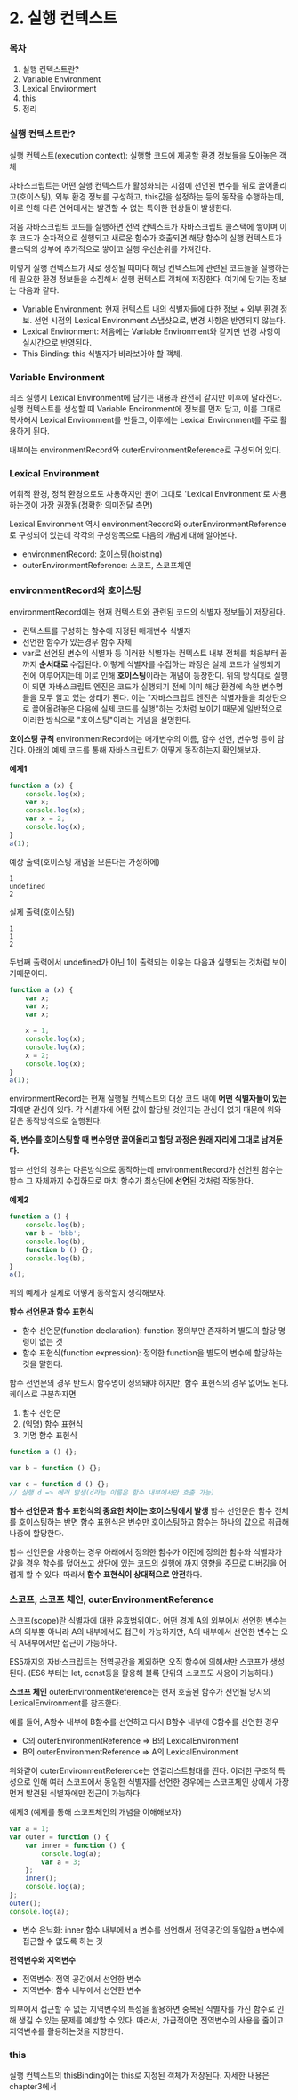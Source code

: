 # 2. 실행 컨텍스트

### 목차
1. 실행 컨텍스트란?
2. Variable Environment
3. Lexical Environment
4. this
5. 정리

### 실행 컨텍스트란?
실행 컨텍스트(execution context): 실행할 코드에 제공할 환경 정보들을 모아놓은 객체

자바스크립트는 어떤 실행 컨텍스트가 활성화되는 시점에 선언된 변수를 위로 끌어올리고(호이스팅), 외부 환경 정보를 구성하고,
this값을 설정하는 등의 동작을 수행하는데, 이로 인해 다른 언어데서는 발견할 수 없는 특이한 현상들이 발생한다.

처음 자바스크립트 코드를 실행하면 전역 컨텍스트가 자바스크립트 콜스택에 쌓이며 이후 코드가 순차적으로 실행되고
새로운 함수가 호출되면 해당 함수의 실행 컨텍스트가 콜스택의 상부에 추가적으로 쌓이고 실행 우선순위를 가져간다.

이렇게 실행 컨텍스트가 새로 생성될 때마다 해당 컨텍스트에 관련된 코드들을 실행하는 데 필요한 환경 정보들을 수집해서
실행 컨텍스트 객체에 저장한다. 여기에 담기는 정보는 다음과 같다.
- Variable Environment: 현재 컨텍스트 내의 식별자들에 대한 정보 + 외부 환경 정보. 선언 시점의 Lexical Environment
    스냅샷으로, 변경 사항은 반영되지 않는다.
- Lexical Environment: 처음에는 Variable Environment와 같지만 변경 사항이 실시간으로 반영된다.
- This Binding: this 식별자가 바라보아야 할 객체.

### Variable Environment
최초 실행시 Lexical Environment에 담기는 내용과 완전히 같지만 이후에 달라진다.
실행 컨텍스트를 생성할 때 Variable Encironment에 정보를 먼저 담고, 이를 그대로 복사해서 Lexical Environment를
만들고, 이후에는 Lexical Environment를 주로 활용하게 된다.

내부에는 environmentRecord와 outerEnvironmentReference로 구성되어 있다.

### Lexical Environment
어휘적 환경, 정적 환경으로도 사용하지만 원어 그대로 'Lexical Environment'로 사용하는것이 가장 권장됨(정확한 의미전달 측면)

Lexical Environment 역시 environmentRecord와 outerEnvironmentReference로 구성되어 있는데 각각의 구성항목으로
다음의 개념에 대해 알아본다.
- environmentRecord: 호이스팅(hoisting)
- outerEnvironmentReference: 스코프, 스코프체인

### environmentRecord와 호이스팅
environmentRecord에는 현재 컨텍스트와 관련된 코드의 식별자 정보들이 저장된다.
- 컨텍스트를 구성하는 함수에 지정된 매개변수 식별자
- 선언한 함수가 있는경우 함수 자체
- var로 선언된 변수의 식별자 등
이러한 식별자는 컨텍스트 내부 전체를 처음부터 끝까지 **순서대로** 수집된다.
이렇게 식별자를 수집하는 과정은 실제 코드가 실행되기 전에 이루어지는데 이로 인해 **호이스팅**이라는 개념이 등장한다.
위의 방식대로 실행이 되면 자바스크립트 엔진은 코드가 실행되기 전에 이미 해당 환경에 속한 변수명들을 모두 알고 있는 상태가 된다.
이는 "자바스크립트 엔진은 식별자들을 최상단으로 끌어올려놓은 다음에 실제 코드를 실행"하는 것처럼 보이기 때문에
일반적으로 이러한 방식으로 "호이스팅"이라는 개념을 설명한다.

**호이스팅 규칙**
environmentRecord에는 매개변수의 이름, 함수 선언, 변수명 등이 담긴다.
아래의 예제 코드를 통해 자바스크립트가 어떻게 동작하는지 확인해보자.

**예제1**
```javascript
function a (x) {
    console.log(x);
    var x;
    console.log(x);
    var x = 2;
    console.log(x);
}
a(1);
```

예상 출력(호이스팅 개념을 모른다는 가정하에)
```
1
undefined
2
```

실제 출력(호이스팅)
```
1
1
2
```

두번째 출력에서 undefined가 아닌 1이 출력되는 이유는 다음과 실행되는 것처럼 보이기때문이다.
```javascript
function a (x) {
    var x;
    var x;
    var x;

    x = 1;
    console.log(x);
    console.log(x);
    x = 2;
    console.log(x);
}
a(1);
```

environmentRecord는 현재 실행될 컨텍스트의 대상 코드 내에 **어떤 식별자들이 있는지**에만 관심이 있다.
각 식별자에 어떤 값이 할당될 것인지는 관심이 없기 때문에 위와 같은 동작방식으로 실행된다.

**즉, 변수를 호이스팅할 때 변수명만 끌어올리고 할당 과정은 원래 자리에 그대로 남겨둔다.**

함수 선언의 경우는 다른방식으로 동작하는데
environmentRecord가 선언된 함수는 함수 그 자체까지 수집하므로
마치 함수가 최상단에 **선언**된 것처럼 작동한다.

**예제2**
```javascript
function a () {
    console.log(b);
    var b = 'bbb';
    console.log(b);
    function b () {};
    console.log(b);
}
a();
```
위의 예제가 실제로 어떻게 동작할지 생각해보자.

**함수 선언문과 함수 표현식**
- 함수 선언문(function declaration): function 정의부만 존재하며 별도의 할당 명령이 없는 것
- 함수 표현식(function expression): 정의한 function을 별도의 변수에 할당하는 것을 말한다.

함수 선언문의 경우 반드시 함수명이 정의돼야 하지만, 함수 표현식의 경우 없어도 된다. 케이스로 구분하자면
1. 함수 선언문
2. (익명) 함수 표현식
3. 기명 함수 표현식
```javascript
function a () {};

var b = function () {};

var c = function d () {};
// 실행 d => 에러 발생(d라는 이름은 함수 내부에서만 호출 가능)
```

**함수 선언문과 함수 표현식의 중요한 차이는 호이스팅에서 발생**
함수 선언문은 함수 전체를 호이스팅하는 반면 함수 표현식은 변수만 호이스팅하고 함수는 하나의 값으로 취급해
나중에 할당한다.

함수 선언문을 사용하는 경우 아래에서 정의한 함수가 이전에 정의한 함수와 식별자가 같을 경우
함수를 덮어쓰고 상단에 있는 코드의 실행에 까지 영향을 주므로 디버깅을 어렵게 할 수 있다.
따라서 **함수 표현식이 상대적으로 안전**하다.

### 스코프, 스코프 체인, outerEnvironmentReference
스코프(scope)란 식별자에 대한 유효범위이다.
어떤 경계 A의 외부에서 선언한 변수는 A의 외부뿐 아니라 A의 내부에서도 접근이 가능하지만,
A의 내부에서 선언한 변수는 오직 A내부에서만 접근이 가능하다.

ES5까지의 자바스크립트는 전역공간을 제외하면 오직 함수에 의해서만 스코프가 생성된다.
(ES6 부터는 let, const등을 활용해 블록 단위의 스코프도 사용이 가능하다.)

**스코프 체인**
outerEnvironmentReference는 현재 호출된 함수가 선언될 당시의 LexicalEnvironment를 
참조한다.

예를 들어, A함수 내부에 B함수를 선언하고 다시 B함수 내부에 C함수를 선언한 경우
- C의 outerEnvironmentReference => B의 LexicalEnvironment
- B의 outerEnvironmentReference => A의 LexicalEnvironment

위와같이 outerEnvironmentReference는 연결리스트형태를 띈다.
이러한 구조적 특성으로 인해 여러 스코프에서 동일한 식별자를 선언한 경우에는 
스코프체인 상에서 가장 먼저 발견된 식별자에만 접근이 가능하다.

예제3 (예제를 통해 스코프체인의 개념을 이해해보자)
```javascript
var a = 1;
var outer = function () {
    var inner = function () {
        console.log(a);
        var a = 3;
    };
    inner();
    console.log(a);
};
outer();
console.log(a);
```

* 변수 은닉화: inner 함수 내부에서 a 변수를 선언해서 전역공간의 동일한 a 변수에 접근할 수 없도록 하는 것

**전역변수와 지역변수**
- 전역변수: 전역 공간에서 선언한 변수
- 지역변수: 함수 내부에서 선언한 변수

외부에서 접근할 수 없는 지역변수의 특성을 활용하면
중복된 식별자를 가진 함수로 인해 생길 수 있는 문제를 예방할 수 있다.
따라서, 가급적이면 전역변수의 사용을 줄이고 지역변수를 활용하는것을 지향한다.

### this
실행 컨텍스트의 thisBinding에는 this로 지정된 객체가 저장된다.
자세한 내용은 chapter3에서